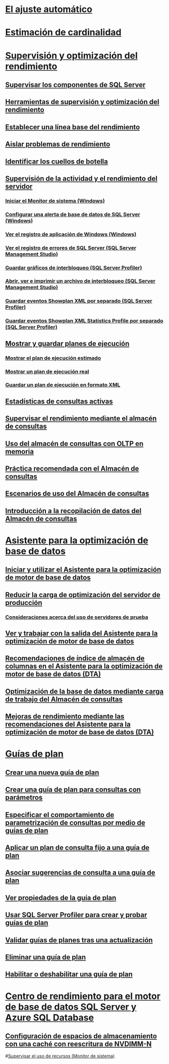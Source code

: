 # [El ajuste automático](../automatic-tuning/automatic-tuning.md)
# [Estimación de cardinalidad](cardinality-estimation-sql-server.md)  

# [Supervisión y optimización del rendimiento](monitor-and-tune-for-performance.md)  
## [Supervisar los componentes de SQL Server](monitor-sql-server-components.md)  
## [Herramientas de supervisión y optimización del rendimiento](performance-monitoring-and-tuning-tools.md)  

## [Establecer una línea base del rendimiento](establish-a-performance-baseline.md)  
## [Aislar problemas de rendimiento](isolate-performance-problems.md)  
## [Identificar los cuellos de botella](identify-bottlenecks.md)  
## [Supervisión de la actividad y el rendimiento del servidor](server-performance-and-activity-monitoring.md)  
### [Iniciar el Monitor de sistema (Windows)](start-system-monitor-windows.md)  
### [Configurar una alerta de base de datos de SQL Server (Windows)](set-up-a-sql-server-database-alert-windows.md)  
### [Ver el registro de aplicación de Windows (Windows)](view-the-windows-application-log-windows-10.md)  
### [Ver el registro de errores de SQL Server (SQL Server Management Studio)](view-the-sql-server-error-log-sql-server-management-studio.md)  
### [Guardar gráficos de interbloqueo (SQL Server Profiler)](save-deadlock-graphs-sql-server-profiler.md)  
### [Abrir, ver e imprimir un archivo de interbloqueo (SQL Server Management Studio)](open-view-and-print-a-deadlock-file-sql-server-management-studio.md)  
### [Guardar eventos Showplan XML por separado (SQL Server Profiler)](save-showplan-xml-events-separately-sql-server-profiler.md)  
### [Guardar eventos Showplan XML Statistics Profile por separado (SQL Server Profiler)](save-showplan-xml-statistics-profile-events-separately-sql-server-profiler.md)  
## [Mostrar y guardar planes de ejecución](display-and-save-execution-plans.md)  
### [Mostrar el plan de ejecución estimado](display-the-estimated-execution-plan.md)  
### [Mostrar un plan de ejecución real](display-an-actual-execution-plan.md)  
### [Guardar un plan de ejecución en formato XML](save-an-execution-plan-in-xml-format.md)  
## [Estadísticas de consultas activas](live-query-statistics.md)  
## [Supervisar el rendimiento mediante el almacén de consultas](monitoring-performance-by-using-the-query-store.md)  
## [Uso del almacén de consultas con OLTP en memoria](using-the-query-store-with-in-memory-oltp.md)  
## [Práctica recomendada con el Almacén de consultas](best-practice-with-the-query-store.md)  
## [Escenarios de uso del Almacén de consultas](query-store-usage-scenarios.md)  
## [Introducción a la recopilación de datos del Almacén de consultas](how-query-store-collects-data.md)  


# [Asistente para la optimización de base de datos](database-engine-tuning-advisor.md)  
## [Iniciar y utilizar el Asistente para la optimización de motor de base de datos](start-and-use-the-database-engine-tuning-advisor.md)  
## [Reducir la carga de optimización del servidor de producción](reduce-the-production-server-tuning-load.md)  
### [Consideraciones acerca del uso de servidores de prueba](considerations-for-using-test-servers.md)  
## [Ver y trabajar con la salida del Asistente para la optimización de motor de base de datos](view-and-work-with-the-output-from-the-database-engine-tuning-advisor.md)  
## [Recomendaciones de índice de almacén de columnas en el Asistente para la optimización de motor de base de datos (DTA)](columnstore-index-recommendations-in-database-engine-tuning-advisor-dta.md)  
## [Optimización de la base de datos mediante carga de trabajo del Almacén de consultas](tuning-database-using-workload-from-query-store.md)  
## [Mejoras de rendimiento mediante las recomendaciones del Asistente para la optimización de motor de base de datos (DTA)](performance-improvements-using-dta-recommendations.md)  

# [Guías de plan](plan-guides.md)  
## [Crear una nueva guía de plan](create-a-new-plan-guide.md)  
## [Crear una guía de plan para consultas con parámetros](create-a-plan-guide-for-parameterized-queries.md)  
## [Especificar el comportamiento de parametrización de consultas por medio de guías de plan](specify-query-parameterization-behavior-by-using-plan-guides.md)  
## [Aplicar un plan de consulta fijo a una guía de plan](apply-a-fixed-query-plan-to-a-plan-guide.md)  
## [Asociar sugerencias de consulta a una guía de plan](attach-query-hints-to-a-plan-guide.md)  
## [Ver propiedades de la guía de plan](view-plan-guide-properties.md)  
## [Usar SQL Server Profiler para crear y probar guías de plan](use-sql-server-profiler-to-create-and-test-plan-guides.md)  
## [Validar guías de planes tras una actualización](validate-plan-guides-after-upgrade.md)  
## [Eliminar una guía de plan](delete-a-plan-guide.md)  
## [Habilitar o deshabilitar una guía de plan](enable-or-disable-a-plan-guide.md)  

# [Centro de rendimiento para el motor de base de datos SQL Server y Azure SQL Database](performance-center-for-sql-server-database-engine-and-azure-sql-database.md)  
## [Configuración de espacios de almacenamiento con una caché con reescritura de NVDIMM-N](configuring-storage-spaces-with-a-nvdimm-n-write-back-cache.md)  

#[Supervisar el uso de recursos (Monitor de sistema)](../performance-monitor/monitor-resource-usage-system-monitor.md) 
